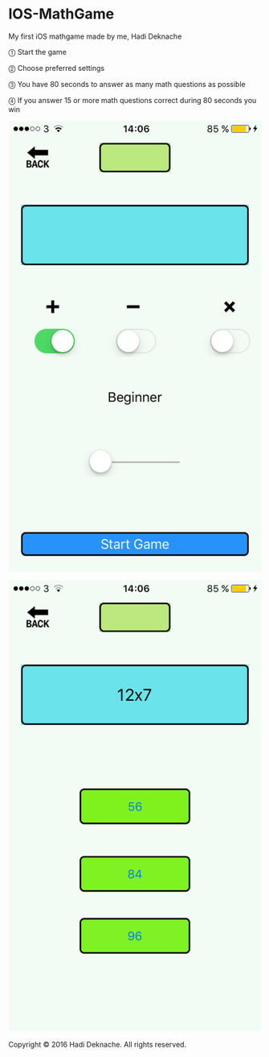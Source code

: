 # IOS-MathGame
My first iOS mathgame made by me, Hadi Deknache

⓵ Start the game

⓶ Choose preferred settings   

⓷ You have 80 seconds to answer as many math questions as possible    

⓸ If you answer 15 or more math questions
correct during 80 seconds you win


![](gameImg1.png)

![](gameImg2.png)


Copyright © 2016 Hadi Deknache. All rights reserved.












